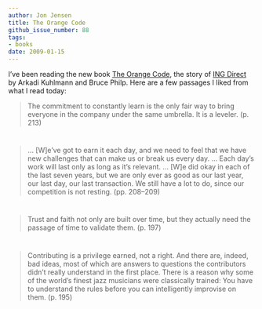 ```yaml
---
author: Jon Jensen
title: The Orange Code
github_issue_number: 88
tags:
- books
date: 2009-01-15
---
```


I’ve been reading the new book [The Orange Code](https://www.amazon.com/Orange-Code-Direct-Succeeded-Being/dp/0470287233/), the story of [ING Direct](https://en.wikipedia.org/wiki/ING_Group#ING_Direct_United_States) by Arkadi Kuhlmann and Bruce Philp. Here are a few passages I liked from what I read today:

> The commitment to constantly learn is the only fair way to bring everyone in the company under the same umbrella. It is a leveler. (p. 213)

#

> … [W]e’ve got to earn it each day, and we need to feel that we have new challenges that can make us or break us every day. … Each day’s work will last only as long as it’s relevant. … [W]e did okay in each of the last seven years, but we are only ever as good as our last year, our last day, our last transaction. We still have a lot to do, since our competition is not resting. (pp. 208–209)

#

> Trust and faith not only are built over time, but they actually need the passage of time to validate them. (p. 197)

#

> Contributing is a privilege earned, not a right. And there are, indeed, bad ideas, most of which are answers to questions the contributors didn’t really understand in the first place. There is a reason why some of the world’s finest jazz musicians were classically trained: You have to understand the rules before you can intelligently improvise on them. (p. 195)
